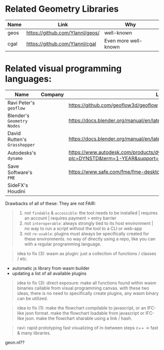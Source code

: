 Related Geometry Libraries
==========================

| Name | Link                            | Why   | 
|----- | --------------------------------| ----- | 
| geos | https://github.com/Ylannl/geos/ | well-known               |
| cgal | https://github.com/Ylannl/cgal  | Even more well-known     |


Related visual programming languages:
=====================================

| Name                         | Company | Link                            
|----------------------------- | ------- |-----------------------------
| Ravi Peter's `geoflow`       | | https://github.com/geoflow3d/geoflow 
| Blender's `Geometry Nodes`   | | https://docs.blender.org/manual/en/latest/modeling/geometry_nodes/index.html  
| David Rutten's `Grasshopper` | | https://docs.blender.org/manual/en/latest/modeling/geometry_nodes/index.html  
| Autodesks's `dynamo`         | | https://www.autodesk.com/products/dynamo-studio/overview?plc=DYNSTD&term=1-YEAR&support=ADVANCED&quantity=1
| Save Software's `FME`        | | https://www.safe.com/fme/fme-desktop/
| SideFX's Houdini 

Drawbacks of all of these: They are not FAIR:  
> 1. not `findable` & `accessible`: the tool needs to be installed | requires an account | requires payment > entry barrier 
> 2. not `interoperable`: always strongly tied to its host environment | no way to run a script without the tool to a CLI or web-app
> 3. not `re-usable`: plugins must always be specifically created for these environments. no way of directly using a repo, like you can with a regular programming language.

> idea to fix (3): wasm as plugin: just a collection of functions / classes / etc. 
- automatic js library from wasm builder
- updating a list of all available plugins
> idea to fix (3): direct exposure: make all functions found within wasm binaries callable from visual programming canvas. 
> with these two ideas, there is no need to specifically create plugins, any wasm binary can be utilized. 

> idea to fix (1): make the flowchart compilable to javascript, or an IFC-like json format. make the flowchart loadable from javascript or IFC-like json. make the flowchart sharable using a link / hash.





> ravi: rapid prototyping
> fast visualizing of in-between steps
> c++ -> fast & many libraries. 








> 
geon.nl??

>
